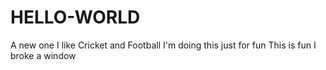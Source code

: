 # HELLO-WORLD
A new one
I like Cricket and Football
I'm doing this just for fun
This is fun
I broke a window 
